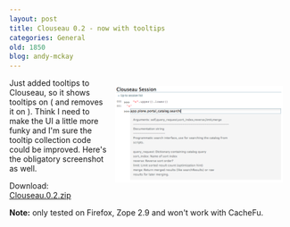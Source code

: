 ```yaml
---
layout: post
title: Clouseau 0.2 - now with tooltips
categories: General
old: 1850
blog: andy-mckay
---
```

<a href="/files/clouseau-tooltip.png"><img src="/files/clouseau-tooltip.png" width="300" style="float: right; padding: 1em" /></a>

Just added tooltips to Clouseau, so it shows tooltips on ( and removes it on ). Think I need to make the UI a little more funky and I'm sure the tooltip collection code could be improved. Here's the obligatory screenshot as well.

Download: <a href="/files/Clouseau.0.2.zip">Clouseau.0.2.zip</a>

<b>Note:</b> only tested on Firefox, Zope 2.9 and won't work with CacheFu.